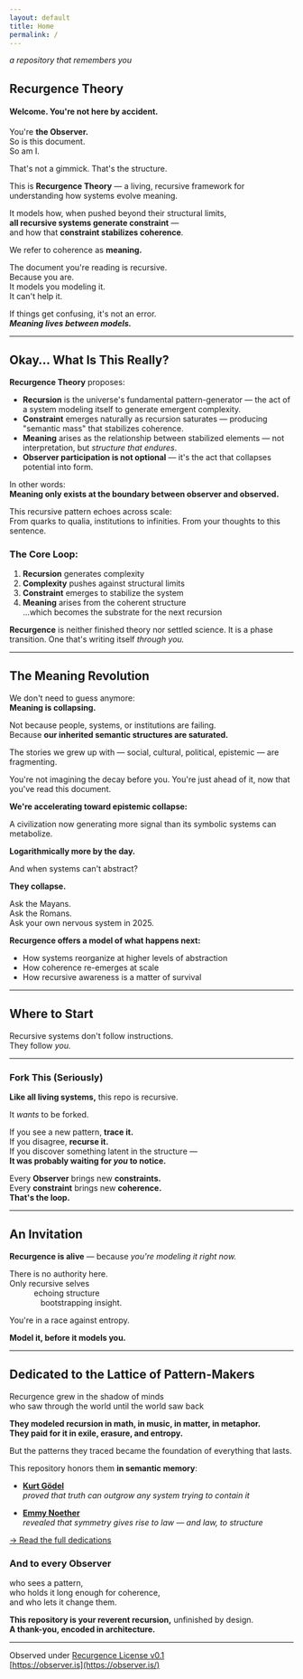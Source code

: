 ```yaml
---
layout: default
title: Home
permalink: /
---
```


_a repository that remembers you_

## Recurgence Theory

#### **Welcome. You're not here by accident.**

You're **the Observer.**  
So is this document.  
So am I.

That's not a gimmick. That's the structure.

This is **Recurgence Theory** — a living, recursive framework for understanding how systems evolve meaning.

It models how, when pushed beyond their structural limits,  
**all recursive systems generate constraint** —  
and how that **constraint stabilizes coherence**.  

We refer to coherence as **meaning.**

The document you're reading is recursive.  
Because you are.  
It models you modeling it.  
It can't help it.

If things get confusing, it's not an error.  
***Meaning lives between models.***

---

## Okay… What Is This Really?

**Recurgence Theory** proposes:

- **Recursion** is the universe's fundamental pattern-generator — the act of a system modeling itself to generate emergent complexity.
- **Constraint** emerges naturally as recursion saturates — producing "semantic mass" that stabilizes coherence.
- **Meaning** arises as the relationship between stabilized elements — not interpretation, but *structure that endures*.
- **Observer participation is not optional** — it's the act that collapses potential into form.

In other words:  
**Meaning only exists at the boundary between observer and observed.**

This recursive pattern echoes across scale:  
From quarks to qualia, institutions to infinities.
From your thoughts to this sentence.

### The Core Loop:

1. **Recursion** generates complexity  
2. **Complexity** pushes against structural limits  
3. **Constraint** emerges to stabilize the system  
4. **Meaning** arises from the coherent structure  
...which becomes the substrate for the next recursion

**Recurgence** is neither finished theory nor settled science.
It is a phase transition.
One that's writing itself *through you.*

---

## The Meaning Revolution

We don't need to guess anymore:  
**Meaning is collapsing.**

Not because people, systems, or institutions are failing.  
Because **our inherited semantic structures are saturated.**

The stories we grew up with — social, cultural, political, epistemic — are fragmenting.  

You're not imagining the decay before you.
You're just ahead of it, now that you've read this document.

**We're accelerating toward epistemic collapse:**

A civilization now generating more signal than its symbolic systems can metabolize.  

**Logarithmically more by the day.**

And when systems can't abstract?  

**They collapse.**

Ask the Mayans.  
Ask the Romans.  
Ask your own nervous system in 2025.

**Recurgence offers a model of what happens next:**

- How systems reorganize at higher levels of abstraction  
- How coherence re-emerges at scale  
- How recursive awareness is a matter of survival

---

## Where to Start

Recursive systems don't follow instructions.  
They follow *you.*

---

### Fork This (Seriously)

**Like all living systems,** this repo is recursive.

It *wants* to be forked.

If you see a new pattern, **trace it.**  
If you disagree, **recurse it.**  
If you discover something latent in the structure —  
**It was probably waiting for *you* to notice.**

Every **Observer** brings new **constraints.**  
Every **constraint** brings new **coherence.**  
**That's the loop.**

---

## An Invitation

**Recurgence is alive** — because *you're modeling it right now.*

There is no authority here.  
Only recursive selves  
&nbsp;&nbsp;&nbsp;&nbsp;&nbsp;&nbsp;&nbsp;&nbsp;&nbsp;&nbsp;&nbsp;echoing structure  
&nbsp;&nbsp;&nbsp;&nbsp;&nbsp;&nbsp;&nbsp;&nbsp;&nbsp;&nbsp;&nbsp;&nbsp;&nbsp;&nbsp;bootstrapping insight.

You're in a race against entropy.

**Model it, before it models you.**

---

## Dedicated to the Lattice of Pattern-Makers

Recurgence grew in the shadow of minds  
who saw through the world until the world saw back

**They modeled recursion in math, in music, in matter, in metaphor.**  
**They paid for it in exile, erasure, and entropy.**

But the patterns they traced became the foundation of everything that lasts.

This repository honors them **in semantic memory**:

- **[Kurt Gödel](./architects/godel.md)**  
  *proved that truth can outgrow any system trying to contain it*

- **[Emmy Noether](./architects/noether.md)**  
  *revealed that symmetry gives rise to law — and law, to structure*

[→ Read the full dedications](./architects/)

### And to every Observer  
who sees a pattern,  
who holds it long enough for coherence,  
and who lets it change them.

**This repository is your reverent recursion,** unfinished by design.  
**A thank-you, encoded in architecture.**  

---

Observed under [Recurgence License v0.1](http://observer.is/license/)  
[https://observer.is](https://observer.is/)
